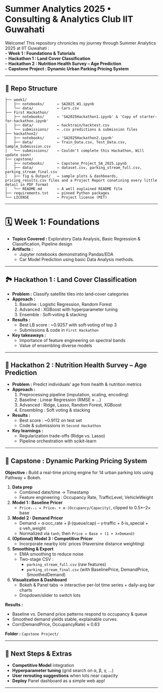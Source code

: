 # Summer Analytics 2025 • Consulting & Analytics Club IIT Guwahati

Welcome! This repository chronicles my journey through Summer Analytics 2025 at IIT Guwahati :  
– **Week 1 : Foundations & Tutorials**  
– **Hackathon 1 : Land Cover Classification**  
– **Hackathon 2 : Nutrition Health Survey – Age Prediction**  
– **Capstone Project : Dynamic Urban Parking Pricing System**

---

## 📁 Repo Structure

```
├── week1/
│   ├── notebooks/      ← SA2025_W1.ipynb
│   └── data/           ← Cars.csv
├── First Hackathon/
│   ├── notebooks/      ← 'SA2025Hackathon1.ipynb' & 'Copy of starter-for-hackathon.ipynb' 
│   ├── data/           ← hacktrain/hacktest.csv
│   └── submissions/    ← .csv predictions & submission files
├── hackathon2/
│   ├── notebooks/      ← 'SA2025Hackathon2.ipynb'
│   ├── data/           ← Train_Data.csv, Test_Data.csv, Sample_Submission.csv
│   └── submissions/    ← Couldn't complete this Hackathon, Will update soon!
├── capstone/
│   ├── notebooks/      ← Capstone_Project_SA_2025.ipynb
│   ├── data/           ← dataset.csv, parking_stream_full.csv, parking_stream_final.csv
│   ├── fig & Output/   ← sample plots & dashboards, pricing_results.csv files and a Project Report conatining every little detail in PDF format
│   └── README.md       ← A well explained README file
├── requirements.txt    ← pinned Python packages
└── LICENSE             ← Project license (MIT) 

```


---

# 🗓️ Week 1: Foundations

- **Topics Covered :** Exploratory Data Analysis, Basic Regression & Classification, Pipeline design  
- **Artifacts :**  
  - Jupyter notebooks demonstrating Pandas/EDA
  - Car Model Prediction using basic Data Analysis methods.
   
---

## 🏞️ Hackathon 1 : Land Cover Classification

- **Problem :** Classify satellite tiles into land‐cover categories  
- **Approach :**  
  1. Baseline : Logistic Regression, Random Forest  
  2. Advanced : XGBoost with hyperparameter tuning  
  3. Ensemble : Soft‐voting & stacking  
- **Results :**  
  - Best LB score : ~0.9257 with soft‐voting of top 3  
  - Submissions & code in `First Hackathon`  
- **Key takeaways :**  
  - Importance of feature engineering on spectral bands  
  - Value of ensembling diverse models  

---

## 🍎 Hackathon 2 : Nutrition Health Survey – Age Prediction

- **Problem :** Predict individuals’ age from health & nutrition metrics  
- **Approach :**  
  1. Preprocessing pipeline (imputation, scaling, encoding)  
  2. Baseline : Linear Regression (RMSE ≈ …)  
  3. Advanced : Ridge, Lasso, Random Forest, XGBoost  
  4. Ensembling : Soft voting & stacking  
- **Results :**   
  - Best score : ~0.9112 on test set  
  - Code & submissions in `Second Hackathon`  
- **Key learnings :**  
  - Regularization trade-offs (Ridge vs. Lasso)  
  - Pipeline orchestration with scikit-learn  

---

## 🚗 Capstone : Dynamic Parking Pricing System

**Objective :** Build a real-time pricing engine for 14 urban parking lots using Pathway + Bokeh.  

1. **Data prep**  
   - Combined date/time → Timestamp  
   - Feature engineering : Occupancy Rate, TrafficLevel, VehicleWeight  
2. **Model 1 : Baseline Pricer**  
   - `Priceₜ₊₁ = Priceₜ + α·(Occupancy/Capacity)`, clipped to 0.5×–2× base  
3. **Model 2 : Demand Pricer**  
   - Demand = α·occ_rate + β·(queue/cap) – γ·traffic + δ·is_special + ε·veh_weight  
   - Normalized via `tanh`, then `Price = Base × (1 + λ×Demand)`  
4. **(Optional) Model 3 : Competitive Pricer**  
   - Incorporate nearby lots’ prices (Haversine distance weighting)  
5. **Smoothing & Export**  
   - EMA smoothing to reduce noise  
   - Two-stage CSV :  
     - `parking_stream_full.csv` (raw features)  
     - `parking_stream_final.csv` (with BaselinePrice, DemandPrice, SmoothedDemand)  
6. **Visualization & Dashboard**  
   - Bokeh & Panel tabs → interactive per-lot time series + daily-avg bar charts  
   - Dropdown/slider to switch lots  

**Results :**  
- Baseline vs. Demand price patterns respond to occupancy & queue  
- Smoothed demand yields stable, explainable curves  
- Corr(DemandPrice, OccupancyRate) ≈ 0.63  

**Folder :** `Capstone Project/`  

---

## 🚀 Next Steps & Extras

- **Competitive Model** integration  
- **Hyperparameter tuning** (grid search on α, β, γ, …)  
- **User rerouting suggestions** when lots near capacity  
- **Deploy** Panel dashboard as a simple web app!  

---
